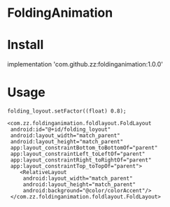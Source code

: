 # FoldingAnimation

# Install
implementation 'com.github.zz:foldinganimation:1.0.0'

# Usage

```
folding_loyout.setFactor((float) 0.8);
```

```
<com.zz.foldinganimation.foldlayout.FoldLayout
 android:id="@+id/folding_loyout"
 android:layout_width="match_parent"
 android:layout_height="match_parent"
 app:layout_constraintBottom_toBottomOf="parent"
 app:layout_constraintLeft_toLeftOf="parent"
 app:layout_constraintRight_toRightOf="parent"
 app:layout_constraintTop_toTopOf="parent">
    <RelativeLayout
     android:layout_width="match_parent"
     android:layout_height="match_parent"
     android:background="@color/colorAccent"/>
 </com.zz.foldinganimation.foldlayout.FoldLayout>

```
